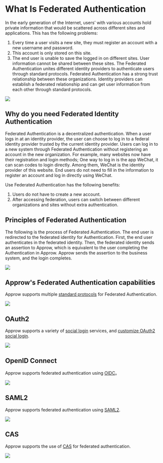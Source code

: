 # What Is Federated Authentication

<LastUpdated/>

In the early generation of the Internet, users’ with various accounts hold private information that would be scattered across different sites and applications. This has the following problems:
1. Every time a user visits a new site, they must register an account with a new username and password.
2. This account is only stored on this site.
3. The end user is unable to save the logged in on different sites. User information cannot be shared between these sites.
The Federated Authentication unites different identity providers to authenticate users through standard protocols. Federated Authentication has a strong  trust relationship between these organizations. Identity providers can establish a federated relationship and can get user information from each other through standard protocols.

![](~@imagesZhCn/concepts/federation/1-1.png)

## Why do you need Federated Identity Authentication

Federated Authentication is a decentralized authentication. When a user logs in at an identity provider, the user can choose to log in to a federal identity provider trusted by the current identity provider. Users can log in to a new system through Federated Authentication without registering an account in the new organization. For example, many websites now have their registration and login methods; One way to log in is the app WeChat, it can scan codes to login directly. Among them, WeChat is the identity provider of this website. End users do not need to fill in the information to register an account and log in directly using WeChat.

Use Federated Authentication has the following benefits:
1. Users do not have to create a new account.
2. After accessing federation, users can switch between different organizations and sites without extra authentication.

## Principles of Federated Authentication

The following is the process of Federated Authentication. The end user is redirected to the federated identity for Authentication. First, the end user authenticates in the federated identity. Then, the federated identity sends an assertion to Approw, which is equivalent to the user completing the Authentication in Approw. Approw sends the assertion to the business system, and the login completes.

![](~@imagesZhCn/concepts/federation/1-2.png)

## Approw's Federated Authentication capabilities

Approw supports multiple [standard protocols](https://federation-poc.approw.com/) for Federated Authentication.

![](~@imagesZhCn/concepts/federation/1-3.png)

## OAuth2

Approw supports a variety of [social login](/guides/connections/social.md) services, and [customize OAuth2 social login](/connections/custom-social-provider/).

![](~@imagesZhCn/concepts/federation/1-4.png)

## OpenID Connect

Approw supports federated authentication using [OIDC](/connections/oidc/)。

![](~@imagesZhCn/concepts/federation/1-5.png)

## SAML2

Approw supports federated authentication using [SAML2](/connections/saml/).

![](~@imagesZhCn/concepts/federation/1-6.png)

## CAS

Approw supports the use of [CAS](/connections/cas/) for federated authentication.

![](~@imagesZhCn/concepts/federation/1-7.png)

